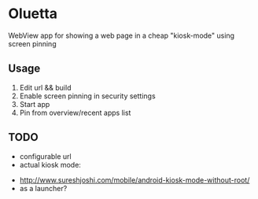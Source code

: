 # Oluetta
WebView app for showing a web page in a cheap "kiosk-mode" using screen pinning

## Usage

1. Edit url && build
1. Enable screen pinning in security settings
1. Start app
1. Pin from overview/recent apps list

## TODO

* configurable url
* actual kiosk mode:
 - http://www.sureshjoshi.com/mobile/android-kiosk-mode-without-root/
 - as a launcher?

